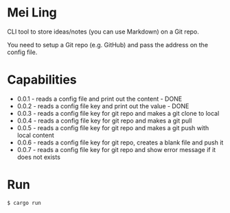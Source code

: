 # Mei Ling

CLI tool to store ideas/notes (you can use Markdown) on a Git repo.

You need to setup a Git repo (e.g. GitHub) and pass the address on the config file.

# Capabilities
  - 0.0.1 - reads a config file and print out the content - DONE
  - 0.0.2 - reads a config file key and print out the value - DONE
  - 0.0.3 - reads a config file key for git repo and makes a git clone to local
  - 0.0.4 - reads a config file key for git repo and makes a git pull
  - 0.0.5 - reads a config file key for git repo and makes a git push with local content
  - 0.0.6 - reads a config file key for git repo, creates a blank file and push it
  - 0.0.7 - reads a config file key for git repo and show error message if it does not exists

# Run
```sh
$ cargo run
```